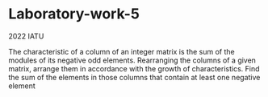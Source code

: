 # Laboratory-work-5
2022 IATU

The characteristic of a column of an integer matrix is the sum of the modules of its negative odd elements. Rearranging the columns of a given matrix, arrange them in accordance with the growth of characteristics. Find the sum of the elements in those columns that contain at least one negative element

